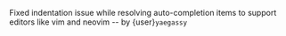 Fixed indentation issue while resolving auto-completion items to support editors like vim and neovim -- by {user}`yaegassy`
